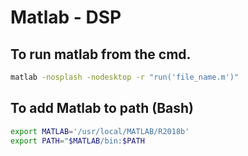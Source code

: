 # Matlab - DSP

## To run matlab from the cmd.

```bash
matlab -nosplash -nodesktop -r "run('file_name.m')"
```

## To add Matlab to path (Bash)

```bash
export MATLAB='/usr/local/MATLAB/R2018b'
export PATH="$MATLAB/bin:$PATH
```
